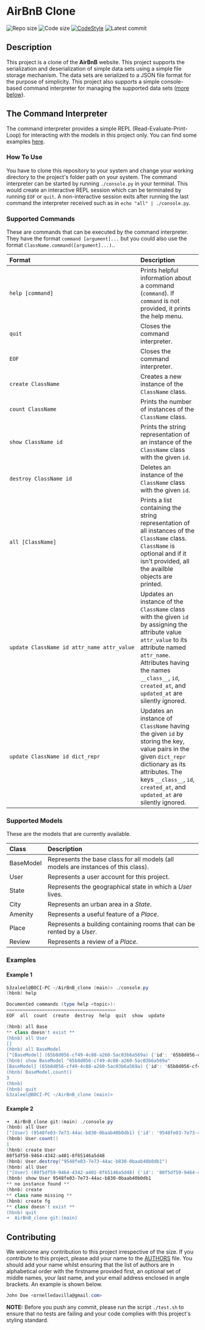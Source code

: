 # AirBnB Clone

![Repo size](https://img.shields.io/github/repo-size/B3zaleel/AirBnB_clone)
![Code size](https://img.shields.io/github/languages/code-size/B3zaleel/AirBnB_clone.svg)
[![CodeStyle](https://github.com/B3zaleel/AirBnB_clone/actions/workflows/codestyle.yml/badge.svg)](https://github.com/B3zaleel/AirBnB_clone/actions/workflows/codestyle.yml)
![Latest commit](https://img.shields.io/github/last-commit/B3zaleel/AirBnB_clone/main?style=round-square)

## Description

This project is a clone of the **AirBnB** website. This project supports the serialization and deserialization of simple data sets using a simple file storage mechanism. The data sets are serialized to a JSON file format for the purpose of simplicity. This project also supports a simple console-based command interpreter for managing the supported data sets ([more below](#supported-data-sets)).

## The Command Interpreter

The command interpreter provides a simple REPL (Read-Evaluate-Print-Loop) for interacting with the models in this project only. You can find some examples [here](#examples).

### How To Use

You have to clone this repository to your system and change your working directory to the project's folder path on your system. The command interpreter can be started by running `./console.py` in your terminal. This would create an interactive REPL session which can be terminated by running `EOF` or `quit`. A non-interactive session exits after running the last command the interpreter received such as in `echo "all" | ./console.py`.

### Supported Commands

These are commands that can be executed by the command interpreter. They have the format `command [argument]...` but you could also use the format `ClassName.command([argument]...)`..

| Format | Description |
|:-|:-|
| `help [command]` | Prints helpful information about a command (`command`). If `command` is not provided, it prints the help menu. |
| `quit` | Closes the command interpreter. |
| `EOF` | Closes the command interpreter. |
| `create ClassName` | Creates a new instance of the `ClassName` class. |
| `count ClassName` | Prints the number of instances of the `ClassName` class. |
| `show ClassName id` | Prints the string representation of an instance of the `ClassName` class with the given `id`. |
| `destroy ClassName id` | Deletes an instance of the `ClassName` class with the given `id`. |
| `all [ClassName]` | Prints a list containing the string representation of all instances of the `ClassName` class. `ClassName` is optional and if it isn't provided, all the availble objects are printed. |
| `update ClassName id attr_name attr_value` | Updates an instance of the `ClassName` class with the given `id` by assigning the attribute value `attr_value` to its attribute named `attr_name`. Attributes having the names `__class__`, `id`, `created_at`, and `updated_at` are silently ignored. |
| `update ClassName id dict_repr` | Updates an instance of `ClassName` having the given `id` by storing the key, value pairs in the given `dict_repr` dictionary as its attributes. The keys `__class__`, `id`, `created_at`, and `updated_at` are silently ignored. |

### Supported Models

These are the models that are currently available.

| Class | Description |
|:-|:-|
| BaseModel | Represents the base class for all models (all models are instances of this class). |
| User | Represents a user account for this project. |
| State | Represents the geographical state in which a _User_ lives. |
| City | Represents an urban area in a _State_. |
| Amenity | Represents a useful feature of a _Place_. |
| Place | Represents a building containing rooms that can be rented by a _User_. |
| Review | Represents a review of a _Place_. |

### Examples

#### Example 1

```powershell
b3zaleel@BOCI-PC ~/AirBnB_clone (main)> ./console.py
(hbnb) help

Documented commands (type help <topic>):
========================================
EOF  all  count  create  destroy  help  quit  show  update

(hbnb) all Base
** class doesn't exist **
(hbnb) all User
[]
(hbnb) all BaseModel
["[BaseModel] (65b8d056-cf49-4c88-a260-5ac03b6a569a) {'id': '65b8d056-cf49-4c88-a260-5ac03b6a569a', 'created_at': datetime.datetime(2021, 11, 8, 22, 21, 16, 59389), 'updated_at': datetime.datetime(2021, 11, 8, 22, 21, 16, 59450), 'name': 'My_First_Model', 'my_number': 89}", "[BaseModel] (c2a59481-316b-4775-a176-13f6009e88a5) {'id': 'c2a59481-316b-4775-a176-13f6009e88a5', 'created_at': datetime.datetime(2021, 11, 8, 22, 21, 19, 150040), 'updated_at': datetime.datetime(2021, 11, 8, 22, 21, 19, 150088), 'name': 'My_First_Model', 'my_number': 89}", "[BaseModel] (761301fc-773f-4d26-adf9-78731f841d71) {'id': '761301fc-773f-4d26-adf9-78731f841d71', 'created_at': datetime.datetime(2021, 11, 9, 7, 6, 38, 601068), 'updated_at': datetime.datetime(2021, 11, 9, 7, 6, 38, 601088)}"]
(hbnb) show BaseModel "65b8d056-cf49-4c88-a260-5ac03b6a569a"
[BaseModel] (65b8d056-cf49-4c88-a260-5ac03b6a569a) {'id': '65b8d056-cf49-4c88-a260-5ac03b6a569a', 'created_at': datetime.datetime(2021, 11, 8, 22, 21, 16, 59389), 'updated_at': datetime.datetime(2021, 11, 8, 22, 21, 16, 59450), 'name': 'My_First_Model', 'my_number': 89}
(hbnb) BaseModel.count()
3
(hbnb)
(hbnb) quit
b3zaleel@BOCI-PC ~/AirBnB_clone (main)>
```

#### Example 2

```powershell
➜  AirBnB_clone git:(main) ./console.py
(hbnb) all User
["[User] (9548fe03-7e73-44ac-b830-0baab40b0db1) {'id': '9548fe03-7e73-44ac-b830-0baab40b0db1', 'created_at': datetime.datetime(2021, 11, 15, 0, 54, 37, 591952), 'updated_at': datetime.datetime(2021, 11, 15, 0, 59, 46, 850405), 'age': '23'}"]
(hbnb) User.count()
1
(hbnb) create User
80f5df59-9464-4342-a401-8f65146a5d48
(hbnb) User.destroy("9548fe03-7e73-44ac-b830-0baab40b0db1")
(hbnb) all User
["[User] (80f5df59-9464-4342-a401-8f65146a5d48) {'id': '80f5df59-9464-4342-a401-8f65146a5d48', 'created_at': datetime.datetime(2021, 11, 15, 1, 2, 57, 860397), 'updated_at': datetime.datetime(2021, 11, 15, 1, 2, 57, 860419)}"]
(hbnb) show User 9548fe03-7e73-44ac-b830-0baab40b0db1
** no instance found **
(hbnb) create
** class name missing **
(hbnb) create fg
** class doesn't exist **
(hbnb) quit
➜  AirBnB_clone git:(main)
```

## Contributing

We welcome any contribution to this project irrespective of the size. If you contribute to this project, please add your name to the [AUTHORS](AUTHORS) file. You should add your name whilst ensuring that the list of authors are in alphabetical order with the firstname provided first, an optional set of middle names, your last name, and your email address enclosed in angle brackets. An example is shown below.

```csharp
John Doe <ornelledavilla@gmail.com>
```

**NOTE:** Before you push any commit, please run the script `./test.sh` to ensure that no tests are failing and your code complies with this project's styling standard.
